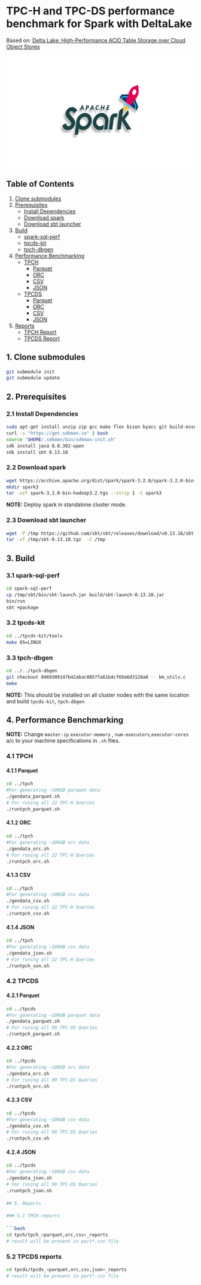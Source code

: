 # TPC-H and TPC-DS performance benchmark for Spark with DeltaLake

Based on: [Delta Lake: High-Performance ACID Table Storage over Cloud Object Stores](http://www.vldb.org/pvldb/vol13/p3411-armbrust.pdf)

<div align="center">
	<img width="500" height="300" src="logo/spark_benchmark.png" alt="spark_benchmark">
</div>

## Table of Contents

1. [Clone submodules](#1-clone-submodules)
2. [Prerequisites](#2-prerequisites)
    - [Install Dependencies](#21-install-dependencies)
    - [Download spark](#22-download-spark)
    - [Download sbt launcher](#23-download-sbt-launcher)
3. [Build](#3-build)
    - [spark-sql-perf](#31-spark-sql-perf)
    - [tpcds-kit](#32-tpcds-kit)
    - [tpch-dbgen](#33-tpch-dbgen)
4. [Performance Benchmarking](#4-performance-benchmarking)
    - [TPCH](#41-tpch)
        - [Parquet](#411-parquet)
        - [ORC](#412-orc)
        - [CSV](#413-csv)
        - [JSON](#414-json)
    - [TPCDS](#42-tpcds)
        - [Parquet](#421-parquet)
        - [ORC](#422-orc)
        - [CSV](#423-csv)
        - [JSON](#424-json)
5. [Reports](#5-reports)
    - [TPCH Report](#51-tpch-reports)
    - [TPCDS Report](#52-tpcds-reports)

## 1. Clone submodules

```bash
git submodule init
git submodule update
```

## 2. Prerequisites

### 2.1 Install Dependencies

```bash
sudo apt-get install unzip zip gcc make flex bison byacc git build-essential -y
curl -s "https://get.sdkman.io" | bash
source "$HOME/.sdkman/bin/sdkman-init.sh"
sdk install java 8.0.302-open
sdk install sbt 0.13.18
```

### 2.2 Download spark

```bash
wget https://archive.apache.org/dist/spark/spark-3.2.0/spark-3.2.0-bin-hadoop3.2.tgz
mkdir spark3
tar -xzf spark-3.2.0-bin-hadoop3.2.tgz --strip 1 -C spark3
```

**NOTE:** Deploy spark in standalone cluster mode.

### 2.3 Download sbt launcher

```bash
wget -P /tmp https://github.com/sbt/sbt/releases/download/v0.13.18/sbt-0.13.18.tgz
tar -xf /tmp/sbt-0.13.18.tgz  -C /tmp
```

## 3. Build

### 3.1 spark-sql-perf

```bash
cd spark-sql-perf
cp /tmp/sbt/bin/sbt-launch.jar build/sbt-launch-0.13.18.jar
bin/run
sbt +package
```

### 3.2 tpcds-kit

```bash
cd ../tpcds-kit/tools
make OS=LINUX
```

### 3.3 tpch-dbgen

```bash
cd ../../tpch-dbgen
git checkout 0469309147b42abac8857fa61b4cf69a6d3128a8 -- bm_utils.c
make
```

**NOTE:** This should be installed on all cluster nodes with the same location and build `tpcds-kit`, `tpch-dbgen`

## 4. Performance Benchmarking

**NOTE:** Change `master-ip` `executor-memory` , `num-executors`,`executor-cores` a/c to your machine specifications in `.sh` files.

### 4.1 TPCH

#### 4.1.1 Parquet

```bash
cd ../tpch
#For generating ~100GB parquet data
./gendata_parquet.sh
# For runing all 22 TPC-H Queries
./runtpch_parquet.sh
```

#### 4.1.2 ORC

```bash
cd ../tpch
#For generating ~100GB orc data
./gendata_orc.sh
# For runing all 22 TPC-H Queries
./runtpch_orc.sh
```

#### 4.1.3 CSV

```bash
cd ../tpch
#For generating ~100GB csv data
./gendata_csv.sh
# For runing all 22 TPC-H Queries
./runtpch_csv.sh
```

#### 4.1.4 JSON

```bash
cd ../tpch
#For generating ~100GB csv data
./gendata_json.sh
# For runing all 22 TPC-H Queries
./runtpch_son.sh
```

### 4.2 TPCDS

#### 4.2.1 Parquet

```bash
cd ../tpcds
#For generating ~100GB parquet data
./gendata_parquet.sh
# For runing all 99 TPC-DS Queries
./runtpch_parquet.sh
```

#### 4.2.2 ORC

```bash
cd ../tpcds
#For generating ~100GB orc data
./gendata_orc.sh
# For runing all 99 TPC-DS Queries
./runtpch_orc.sh
```

#### 4.2.3 CSV

```bash
cd ../tpcds
#For generating ~100GB csv data
./gendata_csv.sh
# For runing all 99 TPC-DS Queries
./runtpch_csv.sh
```

#### 4.2.4 JSON

```bash
cd ../tpcds
#For generating ~100GB csv data
./gendata_json.sh
# For runing all 99 TPC-DS Queries
./runtpch_json.sh

## 5. Reports

### 5.1 TPCH reports

```bash
cd tpch/tpch_<parquet,orc,csv>_reports
# result will be present in part*.csv file
```

### 5.2 TPCDS reports

```bash
cd tpcds/tpcds_<parquet,orc,csv,json>_reports
# result will be present in part*.csv file
```
